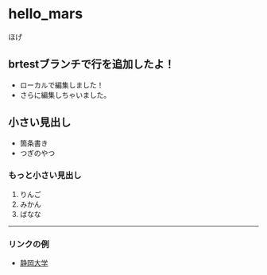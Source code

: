 # hello_mars

ほげ

## brtestブランチで行を追加したよ！

- ローカルで編集しました！
- さらに編集しちゃいました。

## 小さい見出し

- 箇条書き
- つぎのやつ
  
### もっと小さい見出し

1. りんご
2. みかん
3. ばなな

-----

### リンクの例

- [静岡大学](https://www.shizuoka.ac.jp)
  
